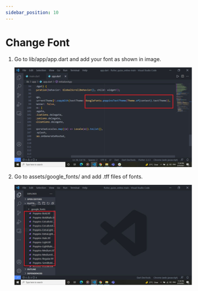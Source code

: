 ```yaml
---
sidebar_position: 10
---
```


# Change Font

1. Go to lib/app/app.dart and add your font as shown in image.

   ![Change Font](../static/images/app/changeFont.jpg)

2. Go to assets/google_fonts/ and add .tff files of fonts.

   ![Change Font 2](../static/images/app/changeFont2.jpg) 